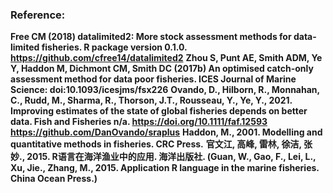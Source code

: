 ### Reference:
**Free CM (2018) datalimited2: More stock assessment methods for data-limited fisheries. R package version 0.1.0. https://github.com/cfree14/datalimited2**
**Zhou S, Punt AE, Smith ADM, Ye Y, Haddon M, Dichmont CM, Smith DC (2017b) An optimised catch-only assessment method for data poor fisheries. ICES Journal of Marine Science: doi:10.1093/icesjms/fsx226**
**Ovando, D., Hilborn, R., Monnahan, C., Rudd, M., Sharma, R., Thorson, J.T., Rousseau, Y., Ye, Y., 2021. Improving estimates of the state of global fisheries depends on better data. Fish and Fisheries n/a. https://doi.org/10.1111/faf.12593  https://github.com/DanOvando/sraplus**
**Haddon, M., 2001. Modelling and quantitative methods in fisheries. CRC Press.**
**官文江, 高峰, 雷林, 徐洁, 张妙., 2015. R语言在海洋渔业中的应用. 海洋出版社. (Guan, W., Gao, F., Lei, L., Xu, Jie., Zhang, M., 2015. Application R language in the marine fisheries. China Ocean Press.)**
